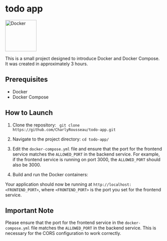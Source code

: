 # todo app
<img src="https://www.docker.com/wp-content/uploads/2023/08/logo-guide-logos-1.svg" alt="Docker" width="100" height="100">

This is a small project designed to introduce Docker and Docker Compose. It was created in approximately 3 hours.

## Prerequisites

- Docker
- Docker Compose

## How to Launch

1. Clone the repository: ` git clone https://github.com/CharlyRousseau/todo-app.git`

2. Navigate to the project directory: `cd todo-app/`

3. Edit the `docker-compose.yml` file and ensure that the port for the frontend service matches the `ALLOWED_PORT` in the backend service. For example, if the frontend service is running on port 3000, the `ALLOWED_PORT` should also be 3000.

4. Build and run the Docker containers:


Your application should now be running at `http://localhost:<FRONTEND_PORT>`, where `<FRONTEND_PORT>` is the port you set for the frontend service.

## Important Note

Please ensure that the port for the frontend service in the `docker-compose.yml` file matches the `ALLOWED_PORT` in the backend service. This is necessary for the CORS configuration to work correctly.
